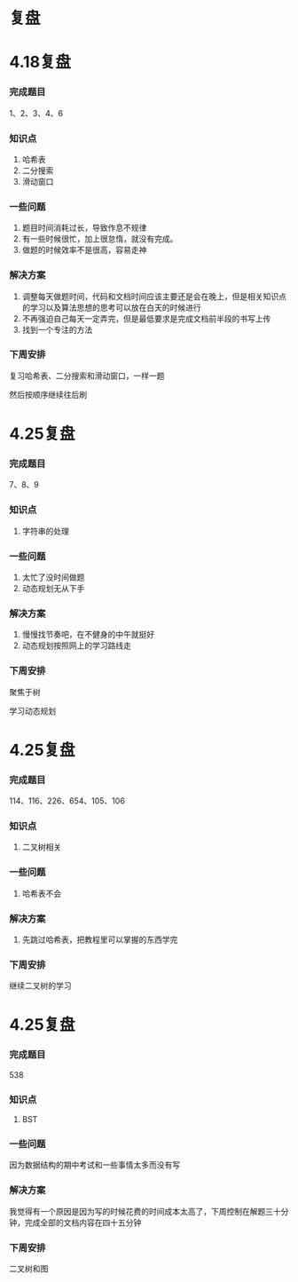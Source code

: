 # 复盘

# 4.18复盘

### 完成题目

1、2、3、4、6

### 知识点

1. 哈希表
2. 二分搜索
3. 滑动窗口

### 一些问题

1. 题目时间消耗过长，导致作息不规律
2. 有一些时候很忙，加上很怠惰，就没有完成。
3. 做题的时候效率不是很高，容易走神

### 解决方案

1. 调整每天做题时间，代码和文档时间应该主要还是会在晚上，但是相关知识点的学习以及算法思想的思考可以放在白天的时候进行
2. 不再强迫自己每天一定弄完，但是最低要求是完成文档前半段的书写上传
3. 找到一个专注的方法

### 下周安排

复习哈希表、二分搜索和滑动窗口，一样一题

然后按顺序继续往后刷



# 4.25复盘

### 完成题目

7、8、9

### 知识点

1. 字符串的处理

### 一些问题

1. 太忙了没时间做题
2. 动态规划无从下手

### 解决方案

1. 慢慢找节奏吧，在不健身的中午就挺好
2. 动态规划按照网上的学习路线走

### 下周安排

聚焦于树

学习动态规划



# 4.25复盘

### 完成题目

114、116、226、654、105、106

### 知识点

1. 二叉树相关

### 一些问题

1. 哈希表不会

### 解决方案

1. 先跳过哈希表，把教程里可以掌握的东西学完

### 下周安排

继续二叉树的学习



# 4.25复盘

### 完成题目

538

### 知识点

1. BST

### 一些问题

因为数据结构的期中考试和一些事情太多而没有写

### 解决方案

我觉得有一个原因是因为写的时候花费的时间成本太高了，下周控制在解题三十分钟，完成全部的文档内容在四十五分钟

### 下周安排

二叉树和图